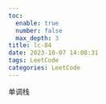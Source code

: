 ```yaml
---
toc:
  enable: true
  number: false
  max_depth: 3
title: lc-84
date: 2023-10-07 14:08:31
tags: LeetCode
categories: LeetCode
---
```


单调栈

[](https://leetcode.com/problems/largest-rectangle-in-histogram/description/)
